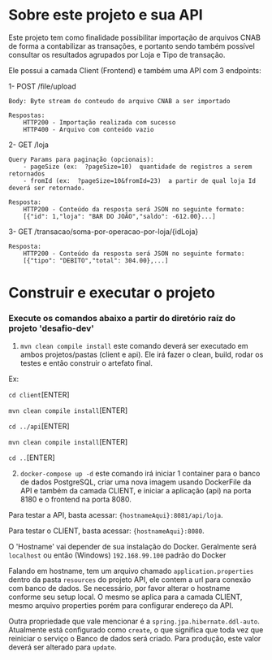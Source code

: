 # Sobre este projeto e sua API

Este projeto tem como finalidade possibilitar importação de arquivos CNAB 
de forma a contabilizar as transações, e portanto sendo também possível 
consultar os resultados agrupados por Loja e Tipo de transação.

Ele possui a camada Client (Frontend) e também uma API com 3 endpoints:

1-  POST /file/upload

    Body: Byte stream do conteudo do arquivo CNAB a ser importado

    Respostas:
        HTTP200 - Importação realizada com sucesso
        HTTP400 - Arquivo com conteúdo vazio

2-  GET /loja

    Query Params para paginação (opcionais):
        - pageSize (ex:  ?pageSize=10)  quantidade de registros a serem retornados
        - fromId (ex:  ?pageSize=10&fromId=23)  a partir de qual loja Id deverá ser retornado.

    Resposta:
        HTTP200 - Conteúdo da resposta será JSON no seguinte formato:
        [{"id": 1,"loja": "BAR DO JOÃO","saldo": -612.00}...]

3-  GET /transacao/soma-por-operacao-por-loja/{idLoja}

    Resposta:
        HTTP200 - Conteúdo da resposta será JSON no seguinte formato:
        [{"tipo": "DEBITO","total": 304.00},...]


# Construir e executar o projeto

### Execute os comandos abaixo a partir do diretório raíz do projeto 'desafio-dev'
1. `mvn clean compile install` este comando deverá ser executado em ambos projetos/pastas (client e api). Ele irá fazer o clean, build, rodar os testes e então construir o artefato final.

Ex: 

`cd client`[ENTER] 

`mvn clean compile install`[ENTER] 

`cd ../api`[ENTER] 

`mvn clean compile install`[ENTER] 

`cd ..`[ENTER]


2. `docker-compose up -d` este comando irá iniciar 1 container para o banco de dados PostgreSQL, criar uma nova imagem usando DockerFile da API e também da camada CLIENT, e iniciar a aplicação (api) na porta 8180 e o frontend na porta 8080.

Para testar a API, basta acessar: `{hostnameAqui}:8081/api/loja`. 

Para testar o CLIENT, basta acessar: `{hostnameAqui}:8080`. 

O 'Hostname' vai depender de sua instalação do Docker. Geralmente será `localhost` ou então (Windows) `192.168.99.100`  padrão do Docker

Falando em hostname, tem um arquivo chamado `application.properties` dentro da pasta `resources` do projeto API, ele contem a url para conexão com banco de dados. Se necessário, por favor alterar o hostname conforme seu setup local. O mesmo se aplica para a camada CLIENT, mesmo arquivo properties porém para configurar endereço da API.

Outra propriedade que vale mencionar é a `spring.jpa.hibernate.ddl-auto`. Atualmente está configurado como `create`, o que significa que toda vez que reiniciar o serviço o Banco de dados será criado. Para produção, este valor deverá ser alterado para `update`.
